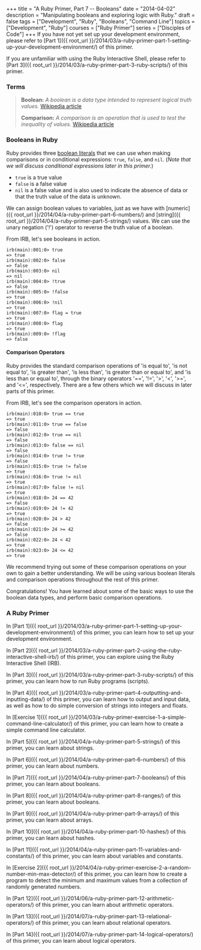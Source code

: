 +++
title = "A Ruby Primer, Part 7 -- Booleans"
date = "2014-04-02"
description = "Manipulating booleans and exploring logic with Ruby."
draft = false
tags = ["Development", "Ruby", "Booleans", "Command Line"]
topics = ["Development", "Ruby"]
courses = ["Ruby Primer"]
series = ["Disciples of Code"]
+++
If you have not yet set up your development environment, please refer to [Part 1]({{ root_url }}/2014/03/a-ruby-primer-part-1-setting-up-your-development-environment/) of this primer.

If you are unfamiliar with using the Ruby Interactive Shell, please refer to [Part 3]({{ root_url }}/2014/03/a-ruby-primer-part-3-ruby-scripts/) of this primer.

### Terms
> **Boolean:** *A boolean is a data type intended to represent logical truth values.* [Wikipedia article](http://en.wikipedia.org/wiki/Boolean_data_type)
>
> **Comparison:** *A comparison is an operation that is used to test the inequality of values.* [Wikipedia article](http://en.wikipedia.org/wiki/Inequality_(mathematics))


### Booleans in Ruby

Ruby provides three [boolean literals](http://www.ruby-doc.org/core-2.1.1/doc/syntax/literals_rdoc.html) that we can use when making comparisons or in conditional expressions: `true`, `false`, and `nil`. (*Note that we will discuss conditional expressions later in this primer.*)

- `true` is a true value
- `false` is a false value
- `nil` is a false value and is also used to indicate the absence of data or that the truth value of the data is unknown.

We can assign boolean values to variables, just as we have with [numeric]({{ root_url }}/2014/04/a-ruby-primer-part-6-numbers/) and [string]({{ root_url }}/2014/04/a-ruby-primer-part-5-strings/) values. We can use the unary negation ('!') operator to reverse the truth value of a boolean.

From IRB, let's see booleans in action.

``` irb Boolean literals
irb(main):001:0> true
=> true
irb(main):002:0> false
=> false
irb(main):003:0> nil
=> nil
irb(main):004:0> !true
=> false
irb(main):005:0> !false
=> true
irb(main):006:0> !nil
=> true
irb(main):007:0> flag = true
=> true
irb(main):008:0> flag
=> true
irb(main):009:0> !flag
=> false
```

#### Comparison Operators

Ruby provides the standard comparison operations of 'is equal to', 'is not equal to', 'is greater than', 'is less than', 'is greater than or equal to', and 'is less than or equal to', through the binary operators '==', '!=', '\>', '<', '\>=', and '<=', respectively. There are a few others which we will discuss in later parts of this primer.

From IRB, let's see the comparison operators in action.

``` irb Comparison operators
irb(main):010:0> true == true
=> true
irb(main):011:0> true == false
=> false
irb(main):012:0> true == nil
=> false
irb(main):013:0> false == nil
=> false
irb(main):014:0> true != true
=> false
irb(main):015:0> true != false
=> true
irb(main):016:0> true != nil
=> true
irb(main):017:0> false != nil
=> true
irb(main):018:0> 24 == 42
=> false
irb(main):019:0> 24 != 42
=> true
irb(main):020:0> 24 > 42
=> false
irb(main):021:0> 24 >= 42
=> false
irb(main):022:0> 24 < 42
=> true
irb(main):023:0> 24 <= 42
=> true
```

We recommend trying out some of these comparison operations on your own to gain a better understanding. We will be using various boolean literals and comparison operations throughout the rest of this primer.

Congratulations! You have learned about some of the basic ways to use the boolean data types, and perform basic comparison operations.

### A Ruby Primer

In [Part 1]({{ root_url }}/2014/03/a-ruby-primer-part-1-setting-up-your-development-environment/) of this primer, you can learn how to set up your development environment.

In [Part 2]({{ root_url }}/2014/03/a-ruby-primer-part-2-using-the-ruby-interactive-shell-irb/) of this primer, you can explore using the Ruby Interactive Shell (IRB).

In [Part 3]({{ root_url }}/2014/03/a-ruby-primer-part-3-ruby-scripts/) of this primer, you can learn how to run Ruby programs (scripts).

In [Part 4]({{ root_url }}/2014/03/a-ruby-primer-part-4-outputting-and-inputting-data/) of this primer, you can learn how to output and input data, as well as how to do simple conversion of strings into integers and floats.

In [Exercise 1]({{ root_url }}/2014/03/a-ruby-primer-exercise-1-a-simple-command-line-calculator/) of this primer, you can learn how to create a simple command line calculator.

In [Part 5]({{ root_url }}/2014/04/a-ruby-primer-part-5-strings/) of this primer, you can learn about strings.

In [Part 6]({{ root_url }}/2014/04/a-ruby-primer-part-6-numbers/) of this primer, you can learn about numbers.

In [Part 7]({{ root_url }}/2014/04/a-ruby-primer-part-7-booleans/) of this primer, you can learn about booleans.

In [Part 8]({{ root_url }}/2014/04/a-ruby-primer-part-8-ranges/) of this primer, you can learn about booleans.

In [Part 9]({{ root_url }}/2014/04/a-ruby-primer-part-9-arrays/) of this primer, you can learn about arrays.

In [Part 10]({{ root_url }}/2014/04/a-ruby-primer-part-10-hashes/) of this primer, you can learn about hashes.

In [Part 11]({{ root_url }}/2014/04/a-ruby-primer-part-11-variables-and-constants/) of this primer, you can learn about variables and constants.

In [Exercise 2]({{ root_url }}/2014/04/a-ruby-primer-exercise-2-a-random-number-min-max-detector/) of this primer, you can learn how to create a program to detect the minimum and maximum values from a collection of randomly generated numbers.

In [Part 12]({{ root_url }}/2014/06/a-ruby-primer-part-12-arithmetic-operators/) of this primer, you can learn about arithmetic operators.

In [Part 13]({{ root_url }}/2014/07/a-ruby-primer-part-13-relational-operators/) of this primer, you can learn about relational operators.

In [Part 14]({{ root_url }}/2014/07/a-ruby-primer-part-14-logical-operators/) of this primer, you can learn about logical operators.
